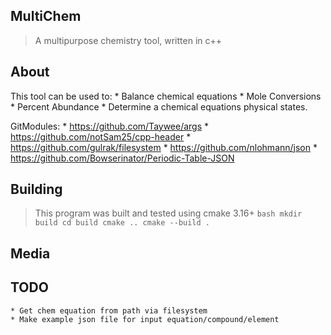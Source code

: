 ## MultiChem

> A multipurpose chemistry tool, written in c++

## About

 This tool can be used to:
    * Balance chemical equations
    * Mole Conversions
    * Percent Abundance
    * Determine a chemical equations physical states.

 GitModules:
    * https://github.com/Taywee/args
    * https://github.com/notSam25/cpp-header
    * https://github.com/gulrak/filesystem
    * https://github.com/nlohmann/json
    * https://github.com/Bowserinator/Periodic-Table-JSON

## Building

> This program was built and tested using cmake 3.16+
    ```bash
    mkdir build
    cd build
    cmake ..
    cmake --build .
    ```

## Media

## TODO

    * Get chem equation from path via filesystem
    * Make example json file for input equation/compound/element
